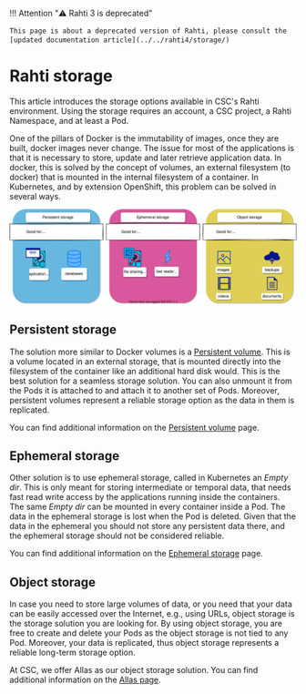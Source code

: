 <style>
.admonition-title { background-color: rgba(255, 145, 0, 0.1) !important; }
.admonition { background-color: white !important; }
</style>
!!! Attention "⚠️ Rahti 3 is deprecated"

    This page is about a deprecated version of Rahti, please consult the [updated documentation article](../../rahti4/storage/)

# Rahti storage

This article introduces the storage options available in CSC's Rahti environment. Using the storage requires an account, a CSC project, a Rahti Namespace, and at least a Pod.

One of the pillars of Docker is the immutability of images, once they are built, docker images never change. The issue for most of the applications is that it is necessary to store, update and later retrieve application data. In docker, this is solved by the concept of volumes, an external filesystem (to docker) that is mounted in the internal filesystem of a container. In Kubernetes, and by extension OpenShift, this problem can be solved in several ways.

![Storage options](../img/storage-options.drawio.svg)

## Persistent storage

The solution more similar to Docker volumes is a [Persistent volume](persistent/). This is a volume located in an external storage, that is mounted directly into the filesystem of the container like an additional hard disk would. This is the best solution for a seamless storage solution. You can also unmount it from the Pods it is attached to and attach it to another set of Pods. Moreover, persistent volumes represent a reliable storage option as the data in them is replicated.

You can find additional information on the [Persistent volume](persistent/) page.

## Ephemeral storage

Other solution is to use ephemeral storage, called in Kubernetes an _Empty dir_. This is only meant for storing intermediate or temporal data, that needs fast read write access by the applications running inside the containers. The same _Empty dir_ can be mounted in every container inside a Pod. The data in the ephemeral storage is lost when the Pod is deleted. Given that the data in the ephemeral you should not store any persistent data there, and the ephemeral storage should not be considered reliable.

You can find additional information on the [Ephemeral storage](ephemeral/) page.

## Object storage

In case you need to store large volumes of data, or you need that your data can be easily accessed over the Internet, e.g., using URLs, object storage is the storage solution you are looking for. By using object storage, you are free to create and delete your Pods as the object storage is not tied to any Pod. Moreover, your data is replicated, thus object storage represents a reliable long-term storage option.

At CSC, we offer Allas as our object storage solution. You can find additional information on the [Allas page](../../../data/Allas/index.md).
